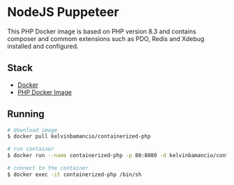 # NodeJS Puppeteer

This PHP Docker image is based on PHP version 8.3 and contains composer and commom extensions such as PDO, Redis and Xdebug installed and configured.

## Stack

- [Docker](https://www.docker.com/)
- [PHP Docker Image](https://hub.docker.com/_/php)

## Running

``` bash
# download image
$ docker pull kelvinbamancio/containerized-php

# run container
$ docker run --name containerized-php -p 80:8080 -d kelvinbamancio/containerized-php

# connect to the container
$ docker exec -it containerized-php /bin/sh
```



